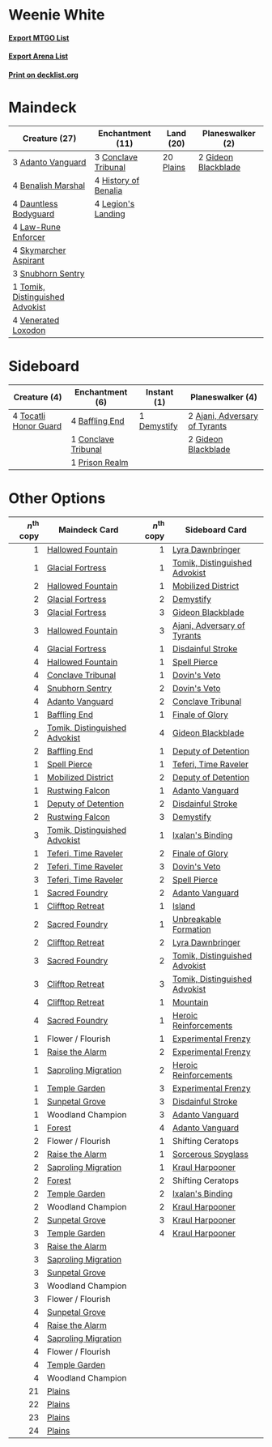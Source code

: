 # Weenie White

#### [Export MTGO List](../collection/Weenie%20White/Weenie%20White.txt)
#### [Export Arena List](../collection/Weenie%20White/Weenie%20White_arena.txt)
#### [Print on decklist.org](http://decklist.org/?deckmain=3%09Adanto%20Vanguard%0A4%09Benalish%20Marshal%0A3%09Conclave%20Tribunal%0A4%09Dauntless%20Bodyguard%0A2%09Gideon%20Blackblade%0A4%09History%20of%20Benalia%0A4%09Law-Rune%20Enforcer%0A4%09Legion's%20Landing%0A20%09Plains%0A4%09Skymarcher%20Aspirant%0A3%09Snubhorn%20Sentry%0A1%09Tomik,%20Distinguished%20Advokist%0A4%09Venerated%20Loxodon&deckside=2%09Ajani,%20Adversary%20of%20Tyrants%0A4%09Baffling%20End%0A1%09Conclave%20Tribunal%0A1%09Demystify%0A2%09Gideon%20Blackblade%0A1%09Prison%20Realm%0A4%09Tocatli%20Honor%20Guard)
# Maindeck

|                                              Creature (27)                                               |                                       Enchantment (11)                                        |                                     Land (20)                                      |                                       Planeswalker (2)                                       |
|----------------------------------------------------------------------------------------------------------|-----------------------------------------------------------------------------------------------|------------------------------------------------------------------------------------|----------------------------------------------------------------------------------------------|
|3 [Adanto Vanguard](http://gatherer.wizards.com/Pages/Card/Details.aspx?multiverseid=435152)              |3 [Conclave Tribunal](http://gatherer.wizards.com/Pages/Card/Details.aspx?multiverseid=452756) |20 [Plains](http://gatherer.wizards.com/Pages/Card/Details.aspx?multiverseid=439856)|2 [Gideon Blackblade](http://gatherer.wizards.com/Pages/Card/Details.aspx?multiverseid=463943)|
|4 [Benalish Marshal](http://gatherer.wizards.com/Pages/Card/Details.aspx?multiverseid=442894)             |4 [History of Benalia](http://gatherer.wizards.com/Pages/Card/Details.aspx?multiverseid=442909)|                                                                                    |                                                                                              |
|4 [Dauntless Bodyguard](http://gatherer.wizards.com/Pages/Card/Details.aspx?multiverseid=442902)          |4 [Legion's Landing](http://gatherer.wizards.com/Pages/Card/Details.aspx?multiverseid=435173)  |                                                                                    |                                                                                              |
|4 [Law-Rune Enforcer](http://gatherer.wizards.com/Pages/Card/Details.aspx?multiverseid=460947)            |                                                                                               |                                                                                    |                                                                                              |
|4 [Skymarcher Aspirant](http://gatherer.wizards.com/Pages/Card/Details.aspx?multiverseid=439678)          |                                                                                               |                                                                                    |                                                                                              |
|3 [Snubhorn Sentry](http://gatherer.wizards.com/Pages/Card/Details.aspx?multiverseid=439680)              |                                                                                               |                                                                                    |                                                                                              |
|1 [Tomik, Distinguished Advokist](http://gatherer.wizards.com/Pages/Card/Details.aspx?multiverseid=460961)|                                                                                               |                                                                                    |                                                                                              |
|4 [Venerated Loxodon](http://gatherer.wizards.com/Pages/Card/Details.aspx?multiverseid=452780)            |                                                                                               |                                                                                    |                                                                                              |


# Sideboard

|                                          Creature (4)                                          |                                       Enchantment (6)                                        |                                     Instant (1)                                      |                                            Planeswalker (4)                                            |
|------------------------------------------------------------------------------------------------|----------------------------------------------------------------------------------------------|--------------------------------------------------------------------------------------|--------------------------------------------------------------------------------------------------------|
|4 [Tocatli Honor Guard](http://gatherer.wizards.com/Pages/Card/Details.aspx?multiverseid=435194)|4 [Baffling End](http://gatherer.wizards.com/Pages/Card/Details.aspx?multiverseid=439658)     |1 [Demystify](http://gatherer.wizards.com/Pages/Card/Details.aspx?multiverseid=129524)|2 [Ajani, Adversary of Tyrants](http://gatherer.wizards.com/Pages/Card/Details.aspx?multiverseid=447139)|
|                                                                                                |1 [Conclave Tribunal](http://gatherer.wizards.com/Pages/Card/Details.aspx?multiverseid=452756)|                                                                                      |2 [Gideon Blackblade](http://gatherer.wizards.com/Pages/Card/Details.aspx?multiverseid=463943)          |
|                                                                                                |1 [Prison Realm](http://gatherer.wizards.com/Pages/Card/Details.aspx?multiverseid=460953)     |                                                                                      |                                                                                                        |


# Other Options

|*n*<sup>th</sup> copy|                                             Maindeck Card                                              |*n*<sup>th</sup> copy|                                             Sideboard Card                                             |
|--------------------:|--------------------------------------------------------------------------------------------------------|--------------------:|--------------------------------------------------------------------------------------------------------|
|                    1|[Hallowed Fountain](http://gatherer.wizards.com/Pages/Card/Details.aspx?multiverseid=97071)             |                    1|[Lyra Dawnbringer](http://gatherer.wizards.com/Pages/Card/Details.aspx?multiverseid=442914)             |
|                    1|[Glacial Fortress](http://gatherer.wizards.com/Pages/Card/Details.aspx?multiverseid=190562)             |                    1|[Tomik, Distinguished Advokist](http://gatherer.wizards.com/Pages/Card/Details.aspx?multiverseid=460961)|
|                    2|[Hallowed Fountain](http://gatherer.wizards.com/Pages/Card/Details.aspx?multiverseid=97071)             |                    1|[Mobilized District](http://gatherer.wizards.com/Pages/Card/Details.aspx?multiverseid=461176)           |
|                    2|[Glacial Fortress](http://gatherer.wizards.com/Pages/Card/Details.aspx?multiverseid=190562)             |                    2|[Demystify](http://gatherer.wizards.com/Pages/Card/Details.aspx?multiverseid=129524)                    |
|                    3|[Glacial Fortress](http://gatherer.wizards.com/Pages/Card/Details.aspx?multiverseid=190562)             |                    3|[Gideon Blackblade](http://gatherer.wizards.com/Pages/Card/Details.aspx?multiverseid=463943)            |
|                    3|[Hallowed Fountain](http://gatherer.wizards.com/Pages/Card/Details.aspx?multiverseid=97071)             |                    3|[Ajani, Adversary of Tyrants](http://gatherer.wizards.com/Pages/Card/Details.aspx?multiverseid=447139)  |
|                    4|[Glacial Fortress](http://gatherer.wizards.com/Pages/Card/Details.aspx?multiverseid=190562)             |                    1|[Disdainful Stroke](http://gatherer.wizards.com/Pages/Card/Details.aspx?multiverseid=420705)            |
|                    4|[Hallowed Fountain](http://gatherer.wizards.com/Pages/Card/Details.aspx?multiverseid=97071)             |                    1|[Spell Pierce](http://gatherer.wizards.com/Pages/Card/Details.aspx?multiverseid=425876)                 |
|                    4|[Conclave Tribunal](http://gatherer.wizards.com/Pages/Card/Details.aspx?multiverseid=452756)            |                    1|[Dovin's Veto](http://gatherer.wizards.com/Pages/Card/Details.aspx?multiverseid=461120)                 |
|                    4|[Snubhorn Sentry](http://gatherer.wizards.com/Pages/Card/Details.aspx?multiverseid=439680)              |                    2|[Dovin's Veto](http://gatherer.wizards.com/Pages/Card/Details.aspx?multiverseid=461120)                 |
|                    4|[Adanto Vanguard](http://gatherer.wizards.com/Pages/Card/Details.aspx?multiverseid=435152)              |                    2|[Conclave Tribunal](http://gatherer.wizards.com/Pages/Card/Details.aspx?multiverseid=452756)            |
|                    1|[Baffling End](http://gatherer.wizards.com/Pages/Card/Details.aspx?multiverseid=439658)                 |                    1|[Finale of Glory](http://gatherer.wizards.com/Pages/Card/Details.aspx?multiverseid=460939)              |
|                    2|[Tomik, Distinguished Advokist](http://gatherer.wizards.com/Pages/Card/Details.aspx?multiverseid=460961)|                    4|[Gideon Blackblade](http://gatherer.wizards.com/Pages/Card/Details.aspx?multiverseid=463943)            |
|                    2|[Baffling End](http://gatherer.wizards.com/Pages/Card/Details.aspx?multiverseid=439658)                 |                    1|[Deputy of Detention](http://gatherer.wizards.com/Pages/Card/Details.aspx?multiverseid=457309)          |
|                    1|[Spell Pierce](http://gatherer.wizards.com/Pages/Card/Details.aspx?multiverseid=425876)                 |                    1|[Teferi, Time Raveler](http://gatherer.wizards.com/Pages/Card/Details.aspx?multiverseid=461148)         |
|                    1|[Mobilized District](http://gatherer.wizards.com/Pages/Card/Details.aspx?multiverseid=461176)           |                    2|[Deputy of Detention](http://gatherer.wizards.com/Pages/Card/Details.aspx?multiverseid=457309)          |
|                    1|[Rustwing Falcon](http://gatherer.wizards.com/Pages/Card/Details.aspx?multiverseid=447172)              |                    1|[Adanto Vanguard](http://gatherer.wizards.com/Pages/Card/Details.aspx?multiverseid=435152)              |
|                    1|[Deputy of Detention](http://gatherer.wizards.com/Pages/Card/Details.aspx?multiverseid=457309)          |                    2|[Disdainful Stroke](http://gatherer.wizards.com/Pages/Card/Details.aspx?multiverseid=420705)            |
|                    2|[Rustwing Falcon](http://gatherer.wizards.com/Pages/Card/Details.aspx?multiverseid=447172)              |                    3|[Demystify](http://gatherer.wizards.com/Pages/Card/Details.aspx?multiverseid=129524)                    |
|                    3|[Tomik, Distinguished Advokist](http://gatherer.wizards.com/Pages/Card/Details.aspx?multiverseid=460961)|                    1|[Ixalan's Binding](http://gatherer.wizards.com/Pages/Card/Details.aspx?multiverseid=435168)             |
|                    1|[Teferi, Time Raveler](http://gatherer.wizards.com/Pages/Card/Details.aspx?multiverseid=461148)         |                    2|[Finale of Glory](http://gatherer.wizards.com/Pages/Card/Details.aspx?multiverseid=460939)              |
|                    2|[Teferi, Time Raveler](http://gatherer.wizards.com/Pages/Card/Details.aspx?multiverseid=461148)         |                    3|[Dovin's Veto](http://gatherer.wizards.com/Pages/Card/Details.aspx?multiverseid=461120)                 |
|                    3|[Teferi, Time Raveler](http://gatherer.wizards.com/Pages/Card/Details.aspx?multiverseid=461148)         |                    2|[Spell Pierce](http://gatherer.wizards.com/Pages/Card/Details.aspx?multiverseid=425876)                 |
|                    1|[Sacred Foundry](http://gatherer.wizards.com/Pages/Card/Details.aspx?multiverseid=405106)               |                    2|[Adanto Vanguard](http://gatherer.wizards.com/Pages/Card/Details.aspx?multiverseid=435152)              |
|                    1|[Clifftop Retreat](http://gatherer.wizards.com/Pages/Card/Details.aspx?multiverseid=443127)             |                    1|[Island](http://gatherer.wizards.com/Pages/Card/Details.aspx?multiverseid=439857)                       |
|                    2|[Sacred Foundry](http://gatherer.wizards.com/Pages/Card/Details.aspx?multiverseid=405106)               |                    1|[Unbreakable Formation](http://gatherer.wizards.com/Pages/Card/Details.aspx?multiverseid=457173)        |
|                    2|[Clifftop Retreat](http://gatherer.wizards.com/Pages/Card/Details.aspx?multiverseid=443127)             |                    2|[Lyra Dawnbringer](http://gatherer.wizards.com/Pages/Card/Details.aspx?multiverseid=442914)             |
|                    3|[Sacred Foundry](http://gatherer.wizards.com/Pages/Card/Details.aspx?multiverseid=405106)               |                    2|[Tomik, Distinguished Advokist](http://gatherer.wizards.com/Pages/Card/Details.aspx?multiverseid=460961)|
|                    3|[Clifftop Retreat](http://gatherer.wizards.com/Pages/Card/Details.aspx?multiverseid=443127)             |                    3|[Tomik, Distinguished Advokist](http://gatherer.wizards.com/Pages/Card/Details.aspx?multiverseid=460961)|
|                    4|[Clifftop Retreat](http://gatherer.wizards.com/Pages/Card/Details.aspx?multiverseid=443127)             |                    1|[Mountain](http://gatherer.wizards.com/Pages/Card/Details.aspx?multiverseid=439859)                     |
|                    4|[Sacred Foundry](http://gatherer.wizards.com/Pages/Card/Details.aspx?multiverseid=405106)               |                    1|[Heroic Reinforcements](http://gatherer.wizards.com/Pages/Card/Details.aspx?multiverseid=447353)        |
|                    1|Flower / Flourish                                                                                       |                    1|[Experimental Frenzy](http://gatherer.wizards.com/Pages/Card/Details.aspx?multiverseid=452849)          |
|                    1|[Raise the Alarm](http://gatherer.wizards.com/Pages/Card/Details.aspx?multiverseid=416853)              |                    2|[Experimental Frenzy](http://gatherer.wizards.com/Pages/Card/Details.aspx?multiverseid=452849)          |
|                    1|[Saproling Migration](http://gatherer.wizards.com/Pages/Card/Details.aspx?multiverseid=443066)          |                    2|[Heroic Reinforcements](http://gatherer.wizards.com/Pages/Card/Details.aspx?multiverseid=447353)        |
|                    1|[Temple Garden](http://gatherer.wizards.com/Pages/Card/Details.aspx?multiverseid=405112)                |                    3|[Experimental Frenzy](http://gatherer.wizards.com/Pages/Card/Details.aspx?multiverseid=452849)          |
|                    1|[Sunpetal Grove](http://gatherer.wizards.com/Pages/Card/Details.aspx?multiverseid=420946)               |                    3|[Disdainful Stroke](http://gatherer.wizards.com/Pages/Card/Details.aspx?multiverseid=420705)            |
|                    1|Woodland Champion                                                                                       |                    3|[Adanto Vanguard](http://gatherer.wizards.com/Pages/Card/Details.aspx?multiverseid=435152)              |
|                    1|[Forest](http://gatherer.wizards.com/Pages/Card/Details.aspx?multiverseid=439860)                       |                    4|[Adanto Vanguard](http://gatherer.wizards.com/Pages/Card/Details.aspx?multiverseid=435152)              |
|                    2|Flower / Flourish                                                                                       |                    1|Shifting Ceratops                                                                                       |
|                    2|[Raise the Alarm](http://gatherer.wizards.com/Pages/Card/Details.aspx?multiverseid=416853)              |                    1|[Sorcerous Spyglass](http://gatherer.wizards.com/Pages/Card/Details.aspx?multiverseid=435407)           |
|                    2|[Saproling Migration](http://gatherer.wizards.com/Pages/Card/Details.aspx?multiverseid=443066)          |                    1|[Kraul Harpooner](http://gatherer.wizards.com/Pages/Card/Details.aspx?multiverseid=452886)              |
|                    2|[Forest](http://gatherer.wizards.com/Pages/Card/Details.aspx?multiverseid=439860)                       |                    2|Shifting Ceratops                                                                                       |
|                    2|[Temple Garden](http://gatherer.wizards.com/Pages/Card/Details.aspx?multiverseid=405112)                |                    2|[Ixalan's Binding](http://gatherer.wizards.com/Pages/Card/Details.aspx?multiverseid=435168)             |
|                    2|Woodland Champion                                                                                       |                    2|[Kraul Harpooner](http://gatherer.wizards.com/Pages/Card/Details.aspx?multiverseid=452886)              |
|                    2|[Sunpetal Grove](http://gatherer.wizards.com/Pages/Card/Details.aspx?multiverseid=420946)               |                    3|[Kraul Harpooner](http://gatherer.wizards.com/Pages/Card/Details.aspx?multiverseid=452886)              |
|                    3|[Temple Garden](http://gatherer.wizards.com/Pages/Card/Details.aspx?multiverseid=405112)                |                    4|[Kraul Harpooner](http://gatherer.wizards.com/Pages/Card/Details.aspx?multiverseid=452886)              |
|                    3|[Raise the Alarm](http://gatherer.wizards.com/Pages/Card/Details.aspx?multiverseid=416853)              |                     |                                                                                                        |
|                    3|[Saproling Migration](http://gatherer.wizards.com/Pages/Card/Details.aspx?multiverseid=443066)          |                     |                                                                                                        |
|                    3|[Sunpetal Grove](http://gatherer.wizards.com/Pages/Card/Details.aspx?multiverseid=420946)               |                     |                                                                                                        |
|                    3|Woodland Champion                                                                                       |                     |                                                                                                        |
|                    3|Flower / Flourish                                                                                       |                     |                                                                                                        |
|                    4|[Sunpetal Grove](http://gatherer.wizards.com/Pages/Card/Details.aspx?multiverseid=420946)               |                     |                                                                                                        |
|                    4|[Raise the Alarm](http://gatherer.wizards.com/Pages/Card/Details.aspx?multiverseid=416853)              |                     |                                                                                                        |
|                    4|[Saproling Migration](http://gatherer.wizards.com/Pages/Card/Details.aspx?multiverseid=443066)          |                     |                                                                                                        |
|                    4|Flower / Flourish                                                                                       |                     |                                                                                                        |
|                    4|[Temple Garden](http://gatherer.wizards.com/Pages/Card/Details.aspx?multiverseid=405112)                |                     |                                                                                                        |
|                    4|Woodland Champion                                                                                       |                     |                                                                                                        |
|                   21|[Plains](http://gatherer.wizards.com/Pages/Card/Details.aspx?multiverseid=439856)                       |                     |                                                                                                        |
|                   22|[Plains](http://gatherer.wizards.com/Pages/Card/Details.aspx?multiverseid=439856)                       |                     |                                                                                                        |
|                   23|[Plains](http://gatherer.wizards.com/Pages/Card/Details.aspx?multiverseid=439856)                       |                     |                                                                                                        |
|                   24|[Plains](http://gatherer.wizards.com/Pages/Card/Details.aspx?multiverseid=439856)                       |                     |                                                                                                        |

